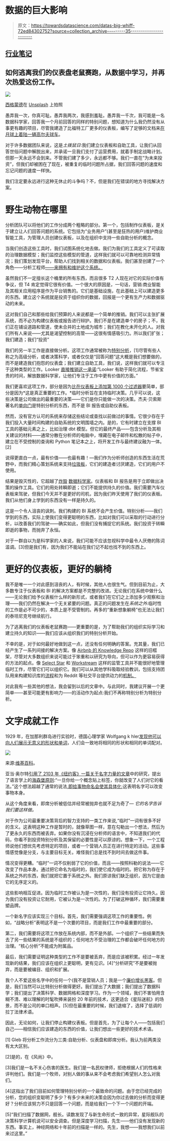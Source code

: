 # 数据的巨大影响

> 原文：<https://towardsdatascience.com/datas-big-whiff-72ed84302752?source=collection_archive---------35----------------------->

## [行业笔记](https://towardsdatascience.com/tagged/notes-from-industry)

## 如何逃离我们的仪表盘老鼠赛跑，从数据中学习，并再次热爱这份工作。

![](img/08950b011a2c1f8764d6488062cd88e6.png)

[西格蒙德](https://unsplash.com/@sigmund?utm_source=medium&utm_medium=referral)在 [Unsplash](https://unsplash.com?utm_source=medium&utm_medium=referral) 上拍照

愚弄我一次，你真可耻。愚弄我两次，我感到羞耻。愚弄我一千次，我可能是一名数据科学家，回答我一个月前回答的同样的特别问题，想知道为什么我仍然没有从事更有趣的项目，尽管我建造了比福特工厂更多的仪表板，编写了足够的文档来[在月球上着陆一辆高尔夫球车](https://www.hq.nasa.gov/alsj/alsj-LRVdocs.html)。

对于许多数据团队来说，这是*土拨鼠日*:我们建立仪表板和自助工具，让我们从回答世俗问题中解脱出来，并承诺一旦我们支付了运营费用，就着手制定战略计划。但那一天永远不会到来。不管我们建了多少，永远都不够。我们一直在“为未来投资”，但我们却被困在了现在，被重复的临时问题所占据，我们回答问题的速度和忘记问题的速度一样快。

我们注定要永远进行这种无休止的斗争吗？不，但是我们在错误的地方寻找解决方案。

# 野生动物在哪里

分析团队可以将他们的工作分成两个粗略的部分。第一个，包括制作仪表板，是关于建立让人们回答问题的系统。它包括为“业务用户”(甚至是狂热的用户)维护商业智能工具，为管理人员创建仪表板，以及在组织中支持一些自助分析的概念。

当我们创造这些工具时，我们试图系统化地去做。我们为我们的工具定义了可读取的治理数据模型；我们监控这些模型的管道，这样我们就可以可靠地检测异常情况；我们策划发现平台，帮助人们找到相关的数据和仪表板。我们甚至创建了一个角色——分析工程师[——来拥有和维护这个系统。](https://jasnonaz.medium.com/analytics-engineering-everywhere-d56f363da625)

虽然我们不一定擅长这个桶里的所有东西，而且很多 T2 人现在对它的实际价值有争议，但 T4 肯定觉得它很有价值。一个很大的原因是，一句话，营销:商业智能及其相关应用程序是作为平台销售的。它们是基础设施，在此基础上可以建造更多的东西。建立这个系统就是投资于组织你的数据，回报是一个更有生产力和数据驱动的未来。

这对我们自己和那些给我们预算的人来说都是一个简单的推销。我们可以主张扩展系统，而不必为构建仪表板或报告进行辩护。我们不是在建造单个的房子；不，我们正在铺设道路和管道，使未合并的土地成为城市；我们在教化未开化的人。对我们所有人来说——尤其是渴望控制的高管——这很有情感吸引力。所以我们扩张；我们建造；我们“投资”

我们的另一半工作是直接做分析。这项工作通常被称为[特别分析](https://www.datafold.com/blog/dream-stack-for-analytics/#analysis)，[1]尽管有些人称之为高级分析，或者决策科学，或者仅仅是“回答问题”这大概是我们想要做的，而不是建造我们抱怨的仪表盘；我们建立自助工具，我们说，这样我们就可以专注于这种类型的工作。Looker [直接推销这一承诺](https://info.looker.com/looker-201/looker-a-modern-data-science-workflow):“Looker 有助于简化流程，节省宝贵的时间，解放数据科学家，让他们专注于工作中更有价值的方面。”

我们更喜欢这项工作，部分是因为[比在仪表板上添加第 1000 个过滤器](/dashboards-are-dead-b9f12eeb2ad2)要简单，部分是因为*这是真正重要的工作。*临时分析旨在支持临时决策。几乎可以说，这些决策是公司做出的最重要的决策——它们是你只能做一次的决策。杰夫·贝索斯著名的[单向门](https://www.inc.com/jason-aten/how-amazons-departing-ceo-jeff-bezos-prioritizes-his-time-according-to-one-way-door-rule.html)是特别分析的东西，而不是 BI 报告或自助仪表板。

然而，没有官方认可的系统来存储这些结论或查找以前做过的事情。它很少存在于我们投入大量时间构建的自助系统的文明围墙之内。是的，它有时建立在支撑 BI 工具的基础元素之上，比如治理 dbt 模型。但它的最终产品——包含分析及其相关建议的材料——通常分散在分析师的电脑中，埋藏在电子邮件和松散的帖子中，建立在不受控制的查询和 Python 笔记本之上，将开发工作与最终建议融为一体。[2]

说得更直白一点，最有价值——也最有趣！—我们作为分析师创造的东西生活在荒野中，而我们精心策划系统来支持[垃圾板](https://twitter.com/sethrosen/status/1407019976469397514)，它们的建造者讨厌建造，它们的用户不使用。

结果是毁灭性的，它超越了[炸毁](https://www.hashpath.com/2020/12/an-analytics-engineer-is-really-just-a-pissed-off-data-analyst) [数据科学家](/why-so-many-data-scientists-are-leaving-their-jobs-a1f0329d7ea4)。仪表板和 BI 报告是用于立即做出决策的操作工具。它们的用处转瞬即逝；它们不能提供持久的价值。我们需要汽车仪表板来驾驶，但我们今天并不是更好的司机，因为我们昨天使用了我们的仪表板。我们从他们身上学到的东西没有一样是持久的。

这是一个令人沮丧的讽刺。我们构建的 BI 系统不会产生价值。特别分析——我们学到的东西，实际上使我们变得更聪明的东西，比如对我们可以采取的行动进行分析，以改善我们的驾驶——确实如此，但我们没有捕捉它的系统。我们投资于转瞬即逝的事物，而抛弃了永恒。

对于一群自以为是科学家的人来说，我们可能不应该忽视科学中最令人厌倦的陈词滥调。[3]但是我们有，因为我们不能站在我们记不起也找不到的东西上。

# 更好的仪表板，更好的躺椅

我不是唯一一个对此感到沮丧的人，有时候，其他人也很生气。但到目前为止，大多数专注于仪表板和 BI 的解决方案都是不完整的改进。无论我们在系统中做什么——无论我们给予仪表板什么样的新形式，或者我们在它们之上添加多少观察和治理——我们仍然在解决一个无关紧要的问题。真正的问题发生在*系统之外*:临时性的工作是必不可少的，本质上是不受管制的。再多的“重新想象躺椅”也无法让我们的泰坦尼克号继续航行。

为了逃离我们的仪表板老鼠赛跑——更重要的是，为了帮助我们的组织实际学习和建立持久的知识——我们应该从组织我们的特别分析开始。

不幸的是，对于如何最好地做到这一点，还没有任何明确的答案。充其量，我们已经产生了一系列间接的解决方案。像 [Airbnb 的 Knowledge Repo](https://airbnb.io/projects/knowledge-repo/) 这样的旧框架，尽管对大多数组织来说可能过于笨重和以研究为导向，但可以作为更容易获得的方法的起点。像 [Select Star](https://selectstar.com/) 和 [Workstream](https://www.workstream.io/) 这样的监管工具并不能很好地管理临时工作，尽管它们可以组织它。我们可以从其他学科吸取经验教训，包括支持团队用来构建知识库的[流程](https://www.hubspot.com/knowledge-base)和为 Reddit 等社交平台提供动力的[机制。](https://blog.getdbt.com/are-dashboards-dead/)

对此我有一些其他的想法，我会留到以后的文章中。与此同时，我建议开展一个更简单——甚至可能更有影响力——的活动作为起点:我们不再称特别分析为特别分析。

# 文字成就工作

1929 年，在加那利群岛进行实验时，德国心理学家 Wolfgang k hler[发现他可以向人们展示无意义的形状和单词](https://en.wikipedia.org/wiki/Bouba/kiki_effect)，人们会一致地将相同的形状和相同的单词配对。

![](img/35c6cb4c9e763666c3ce35d390ca6d68.png)

来源:[维基百科](https://commons.wikimedia.org/wiki/File:Booba-Kiki.svg)。

亚当·奥尔特[引用了 2103 年《纽约客》一篇关于名字力量的文章](https://www.newyorker.com/tech/annals-of-technology/the-power-of-names)中的研究，提出了语言学上的[海森堡原则](https://en.wikipedia.org/wiki/Uncertainty_principle):“一旦你给一个概念贴上标签，你就改变了人们对它的看法。”这个想法超越了通常的说法[,即给事物命名会使其具体化](https://www.psychologytoday.com/us/blog/more-light/201802/the-power-naming);这表明名字可以改变事物本身。

从这个角度来看，即席分析被低估并经常被抛弃也就不足为奇了— *它的名字告诉我们要这样做。*

对于作为公司最重要决策背后的智力支持的一类工作来说,“临时”一词有很多不好的含义。这表明这种工作是暂时的，就像草图一样，意在勾勒出一个想法，然后为了更永久的东西而被丢弃。如果你没有沉浸在分析师的语言中，不知道我们的代码，你看不到投资特别分析及其保留的必要性是可以原谅的。想象一下，一个工程师说他们想优先考虑特定的项目，或者一个营销人员正在进行特定的活动。这些事情感觉像是分支，与主要目标无关。难怪我们总是找不到时间去做这件事。

情况变得更糟。“临时”一词不仅削弱了它的价值，而且——按照科勒的说法——它改变了作品本身。通过把它命名为临时的，我们使它成为临时的。把它称为存在于系统之外的东西，我们就把它置于系统之外。我们原谅我们缺乏组织，因为它是由它的无序定义的。

这些影响相互促进。因为临时工作被认为是一次性的，我们没有投资让它持久。因为我们没有投资让它耐用，它被认为是一次性的。为了打破这种循环，我们需要重塑品牌。

一个新名字应该实现三个目标。首先，我们需要强调这项工作的重要性。例如，“战略分析”表明这不是一个次要的项目，而是我们工作中最重要的部分。

第二，我们需要将这项工作放在系统内部，而不是外部。一个组织了一些结果而失去了另一些结果的系统是不组织的；任何地方不受治理的工作都会破坏任何地方的治理。“核心分析”不能成为附属品。

最后，我们需要证明这种类型的工作不是要被丢弃，而是应该被积累。经过一年发现新的结果，我们应该在组织上更聪明，更有见识。[4]“分析研究”不是要被抛弃，而是要被编目、组织和扩展。

我个人不爱这些名字中的任何一个(我不是营销人员；我是一个[廉价增长黑客](https://benn.substack.com/p/twitter-profile-pictures)。但是，我们当然可以比特别分析做得更好。我们提出了大数据；我们提出了数据科学；我们提出了决策科学、数据网格和深度学习。作为一个领域，我们不害怕用含糊不清、难以理解的时髦吹捧来装扮 20 年前的技术，这更适合《星际迷航》的场景，而不是公司的单口相声。[5]但在最重要的时候，我们退缩了，选择了低调的拉丁法律术语。

因此，无论如何，让我们停止构建仪表板。但是首先，为了让每个人——包括我们自己——相信我们应该建造的东西的价值，让我们想出一些更好的技术术语。

[1] Gleb 将分析工作流分为三类:自助分析、仪表盘和即席分析。我认为前两类没有太大区别。

[2]是的，在《风尚》中。

[3]我们是一名不关心伤害的医生。我们是一名民权律师，拒绝根据人们的性格来评判他们。我们是一个牧师，对别人做的事从来不会考虑我们希望别人怎么对我们。

[4]这指出了我们目前如何管理特别分析的一个最致命的问题。由于您已经完成的分析，您的组织变聪明了多少？有多少未来的决策会因为你过去做的分析而变得更好？分析应该努力不只是回答一个问题，而是给我们一个下一个问题的开端。

[5]“我们扫描了数据网，舰长。读数发现了与新生命形式一致的异常，星际舰队的决策科学计算机说可以安全调查。但是深度学习扫描，先生——他们没有发现新的东西。事实上，神经网络和十年前的扫描是一样的。先生，我想——我想我们以前来过这里。”